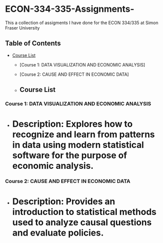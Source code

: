 # ECON-334-335-Assignments-

This a collection of assigments I have done for the ECON 334/335 at Simon Fraser University

## Table of Contents 
- [Course List](#course-list)
  - [Course 1: DATA VISUALIZATION AND ECONOMIC ANALYSIS]
  - [Course 2: CAUSE AND EFFECT IN ECONOMIC DATA]
 
  - ## Course List

### Course 1: DATA VISUALIZATION AND ECONOMIC ANALYSIS
- # Description: Explores how to recognize and learn from patterns in data using modern statistical software for the purpose of economic analysis.
### Course 2: CAUSE AND EFFECT IN ECONOMIC DATA
- # Description: Provides an introduction to statistical methods used to analyze causal questions and evaluate policies.
